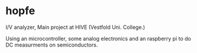 hopfe
=====

I/V analyzer, Main project at HIVE (Vestfold Uni. College.)

Using an microcontroller, some analog electronics and an raspberry pi to do DC measurments on semiconductors. 


